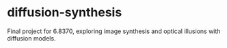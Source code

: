 # diffusion-synthesis
Final project for 6.8370, exploring image synthesis and optical illusions with diffusion models.
